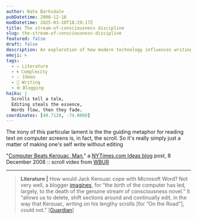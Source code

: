 ```yaml
---
author: Nate Barksdale
pubDatetime: 2008-12-16
modDatetime: 2025-03-10T18:29:17Z
title: The stream-of-consciousness discipline
slug: the-stream-of-consciousness-discipline
featured: false
draft: false
description: An exploration of how modern technology influences writing, contrasting the unfiltered flow of Kerouac's prose with the editing capabilities of contemporary word processors.
emoji: 🌀
tags:
  - ✍️ Literature
  - 🌀 Complexity
  - 💡 Ideas
  - 📝 Writing
  - 🌐 Blogging
haiku: |
  Scrolls tell a tale,  
  Editing steals the essence,  
  Words flow, then they fade.
coordinates: [40.7128, -74.0060]
---
```


The irony of this particular lament is the the guiding metaphor for reading text on computer screens is, in fact, the scroll. So it's really simply just a matter of making one's self write without editing

"[Computer Beats Kerouac, Man](http://ideas.blogs.nytimes.com/2008/12/08/computer-beats-kerouac-man/)," a [NYTimes.com Ideas blog](http://ideas.blogs.nytimes.com/2008/12/08/computer-beats-kerouac-man/) post, 8 December 2008 :: scroll video from [WBUR](http://www.youtube.com/watch?v=WmyS1EEVFbs)

---

> **Literature |** How would Jack Kerouac cope with Microsoft Word? Not very well, a blogger [imagines](http://www.guardian.co.uk/books/booksblog/2008/dec/02/jack-kerouac-on-the-road-manuscript), for “the birth of the computer has led, largely, to the death of the genuine stream of consciousness novel.” It “allows us to delete, shift sections around and continually edit, in the way that Kerouac, writing on his lengthy scrolls [for “On the Road"], could not.” [[Guardian](http://www.guardian.co.uk/books/booksblog/2008/dec/02/jack-kerouac-on-the-road-manuscript)]
